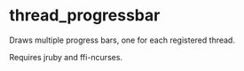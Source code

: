 thread_progressbar
==================

Draws multiple progress bars, one for each registered thread.

Requires jruby and ffi-ncurses.
